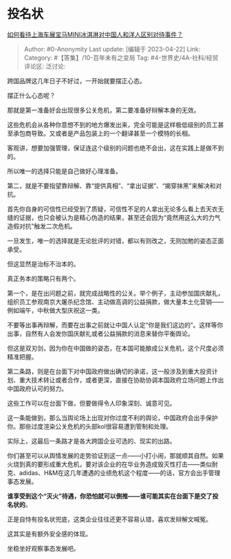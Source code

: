 # 投名状
[如何看待上海车展宝马MINI冰淇淋对中国人和洋人区别对待事件？](https://www.zhihu.com/question/596680238/answer/2994496513)

> Author: #0-Anonymity
> Last update: [编辑于 2023-04-22]
> Link:
> Category: #【答集】/10-百年未有之变局
> Tag: #4-世界史/4A-社科/经贸
> 评论区:
> 泛讨论:

跨国品牌这几年日子不好过，一开始就要摆正心态。

摆正什么心态呢？

那就是第一准备好会出现很多公关危机，第二要准备好辩解本身的无效。

这些危机会从各种你意想不到的地方爆发出来，完全可能是这样极低级别的员工甚至承包商导致。又或者是产品包装上的一个翻译甚至一个模特的长相。

客观讲，想要加强管理，保证连这个级别的问题也绝不会出，这在实践上是做不到的。

所以唯一的选择只能是自己做好心理准备。

第二，就是不要指望靠辩解、靠“提供真相”、“拿出证据”、“揭穿抹黑”来解决和对抗。

首先你自身的可信性已经受到了质疑，可信性不足的人拿出无论多么看上去天衣无缝的证据，也只会被认为是精心伪造的结果，甚至还会因为“竟然用这么大的力气造假对抗”触发二次危机。

一旦发生，唯一的选择就是无论批评的对错，都以有则改之，无则加勉的姿态正面承受。

但这显然是治标不治本的。

真正务本的策略只有两个。

第一个，是在出问题之前，就完成战略性的公关。举个例子，主动参加国庆献礼，组织员工参观南京大屠杀纪念馆、主动做高调的公益捐款，做大量本土化营销——例如端午，中秋做大型庆祝这一类。

不要等出事再辩解，而要在出事之前就让中国人认定“你是我们这边的”。这样等你出事，自然有人会发你国庆献礼或者公益捐款的消息来替你平衡舆论。

但这是双刃剑，因为你在中国做的姿态，在本国可能酿成公关危机，这个尺度必须精准把握。

第二条路，则是在台面下对中国政府做出确切的承诺，这一般涉及到重大投资计划、重大技术转让或者合作，或者更深，直接在协助协调本国政府立场问题上作出中国政府认可的努力。

这些工作可以在台面下做，但要做得令人印象深刻、诚意可见。

这一条能做到，那么当舆论场上出现对你过度不利的舆论，中国政府会出手保护你。那些过度渲染公关危机的头部kol很容易遭到管制和处理。

实际上，这最后一条路才是各大跨国企业可选的、现实的出路。

你们甚至可以从舆情发展的走势验证到这一点——小打小闹，那就顺其自然。如果火烧到真的要形成重大危机，要对该企业的在华业务造成毁灭性打击——类似耐克、adidas、H&M在这几年遭遇的业绩危机这个程度——的话，官方会出手管理事态发展。

**谁享受到这个“灭火”待遇，你恐怕就可以倒推——谁可能其实在台面下是交了投名状的**。

正是自恃有投名状兜底，这类企业往往还更不容易认错，喜欢发辩解文喊冤。

这其实是有额外安全感的体现。

坐稳坐好观察事态发展吧。
